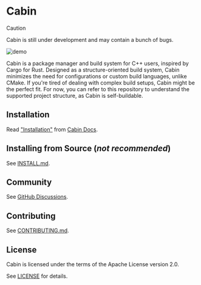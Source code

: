 # Cabin

> [!CAUTION]
> Cabin is still under development and may contain a bunch of bugs.

![demo](https://vhs.charm.sh/vhs-12NaAvXqgDiV647TA2C356.gif)

Cabin is a package manager and build system for C++ users, inspired by Cargo for Rust.  Designed as a structure-oriented build system, Cabin minimizes the need for configurations or custom build languages, unlike CMake.  If you're tired of dealing with complex build setups, Cabin might be the perfect fit.  For now, you can refer to this repository to understand the supported project structure, as Cabin is self-buildable.

<!-- See [cabinpkg.com](https://cabinpkg.com) for the list of packages. TODO: uncomment once package host becomes stable -->

## Installation

Read ["Installation"](https://docs.cabinpkg.com/installation) from [Cabin Docs](https://docs.cabinpkg.com).

## Installing from Source (*not recommended*)

See [INSTALL.md](INSTALL.md).

## Community

See [GitHub Discussions](https://github.com/orgs/cabinpkg/discussions).

## Contributing

See [CONTRIBUTING.md](CONTRIBUTING.md).

## License

Cabin is licensed under the terms of the Apache License version 2.0.

See [LICENSE](LICENSE) for details.
